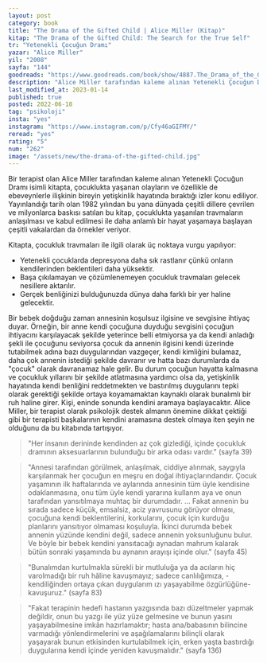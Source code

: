 ```yaml
---
layout: post
category: book
title: "The Drama of the Gifted Child | Alice Miller (Kitap)"
kitap: "The Drama of the Gifted Child: The Search for the True Self"
tr: "Yetenekli Çocuğun Dramı"
yazar: "Alice Miller"
yil: "2008"
sayfa: "144"
goodreads: "https://www.goodreads.com/book/show/4887.The_Drama_of_the_Gifted_Child"
description: "Alice Miller tarafından kaleme alınan Yetenekli Çocuğun Dramı isimli kitapta, çocuklukta yaşanan olayların ve özellikle de ebeveynlerle ilişkinin bireyin yetişkinlik hayatında bıraktığı izler konu ediliyor."
last_modified_at: 2023-01-14
published: true
posted: 2022-06-18
tag: "psikoloji"
insta: "yes"
instagram: "https://www.instagram.com/p/Cfy46aGIFMY/"
reread: "yes"
rating: "5"
num: "262"
image: "/assets/new/the-drama-of-the-gifted-child.jpg"
---
```


Bir terapist olan Alice Miller tarafından kaleme alınan Yetenekli Çocuğun Dramı isimli kitapta, çocuklukta yaşanan olayların ve özellikle de ebeveynlerle ilişkinin bireyin yetişkinlik hayatında bıraktığı izler konu ediliyor. Yayınlandığı tarih olan 1982 yılından bu yana dünyada çeşitli dillere çevrilen ve milyonlarca baskısı satılan bu kitap, çocuklukta yaşanılan travmaların anlaşılması ve kabul edilmesi ile daha anlamlı bir hayat yaşamaya başlayan çeşitli vakalardan da örnekler veriyor.

Kitapta, çocukluk travmaları ile ilgili olarak üç noktaya vurgu yapılıyor:

- Yetenekli çocuklarda depresyona daha sık rastlanır çünkü onların kendilerinden beklentileri daha yüksektir.
- Başa çıkılamayan ve çözümlenemeyen çocukluk travmaları gelecek nesillere aktarılır.
- Gerçek benliğinizi bulduğunuzda dünya daha farklı bir yer haline gelecektir.

Bir bebek doğduğu zaman annesinin koşulsuz ilgisine ve sevgisine ihtiyaç duyar. Örneğin, bir anne kendi çocuğuna duyduğu sevgisini çocuğun ihtiyacını karşılayacak şekilde yeterince belli etmiyorsa ya da kendi anladığı şekli ile çocuğunu seviyorsa çocuk da annenin ilgisini kendi üzerinde tutabilmek adına bazı duygularından vazgeçer, kendi kimliğini bulamaz, daha çok annenin istediği şekilde davranır ve hatta bazı durumlarda da "çocuk" olarak davranamaz hale gelir. Bu durum çocuğun hayatta kalmasına ve çocukluk yıllarını bir şekilde atlatmasına yardımcı olsa da, yetişkinlik hayatında kendi benliğini reddetmekten ve bastırılmış duygularını tepki olarak gerektiği şekilde ortaya koyamamaktan kaynaklı olarak bunalımlı bir ruh haline girer. Kişi, eninde sonunda kendini aramaya başlayacaktır. Alice Miller, bir terapist olarak psikolojik destek almanın önemine dikkat çektiği gibi bir terapisti başkalarının kendini aramasına destek olmaya iten şeyin ne olduğunu da bu kitabında tartışıyor.

> "Her insanın derininde kendinden az çok gizlediği, içinde çocukluk dramının aksesuarlarının bulunduğu bir arka odası vardır." (sayfa 39)

> "Annesi tarafından görülmek, anlaşılmak, ciddiye alınmak, saygıyla karşılanmak her çocuğun en meşru en doğal ihtiyaçlarındandır. Çocuk yaşamının ilk haftalarında ve aylarında annesinin tüm üyle kendisine odaklanmasına, onu tüm üyle kendi yararına kullanm aya ve onun tarafından yansıtılmaya muhtaç bir durumdadır. ...  Fakat annenin bu sırada sadece küçük, emsalsiz, aciz yavrusunu görüyor olması, çocuğuna kendi beklentilerini, korkularını, çocuk için kurduğu planlarını yansıtıyor olmaması koşuluyla. İkinci durumda bebek annenin yüzünde kendini değil, sadece annenin yoksunluğunu bulur. Ve böyle bir bebek kendini yansıtacağı aynadan mahrum kalarak bütün sonraki yaşamında bu aynanın arayışı içinde olur." (sayfa 45)

> "Bunalımdan kurtulmakla sürekli bir mutluluğa ya da acıların hiç varolmadığı bir ruh hâline kavuşmayız; sadece canlılığımıza, -kendiliğinden ortaya çıkan duygularım ızı yaşayabilme özgürlüğüne- kavuşuruz." (sayfa 83)

> "Fakat terapinin hedefi hastanın yazgısında bazı düzeltmeler yapmak değildir, onun bu yazgı ile yüz yüze gelmesine ve bunun yasını yaşayabilmesine imkân hazırlamaktır; hasta ana/babasının bilincine varmadığı yönlendirmelerini ve aşağılamalarını bilinçli olarak yaşayarak bunun etkisinden kurtulabilmek için, erken yaşta bastırdığı duygularına kendi içinde yeniden kavuşmalıdır." (sayfa 136)
 
